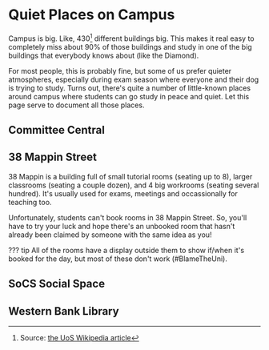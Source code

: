 # Quiet Places on Campus

Campus is big. Like, 430[^1] different buildings big. This makes it real easy to completely miss about 90% of those buildings and study in one of the big buildings that everybody knows about (like the Diamond).

For most people, this is probably fine, but some of us prefer quieter atmospheres, especially during exam season where everyone and their dog is trying to study. Turns out, there's quite a number of little-known places around campus where students can go study in peace and quiet. Let this page serve to document all those places.

## Committee Central



## 38 Mappin Street

38 Mappin is a building full of small tutorial rooms (seating up to 8), larger classrooms (seating a couple dozen), and 4 big workrooms (seating several hundred). It's usually used for exams, meetings and occassionally for teaching too.

Unfortunately, students can't book rooms in 38 Mappin Street. So, you'll have to try your luck and hope there's an unbooked room that hasn't already been claimed by someone with the same idea as you!

??? tip
    All of the rooms have a display outside them to show if/when it's booked for the day, but most of these don't work (#BlameTheUni).

## SoCS Social Space
## Western Bank Library

[^1]: Source: [the UoS Wikipedia article](https://en.wikipedia.org/wiki/University_of_Sheffield)
